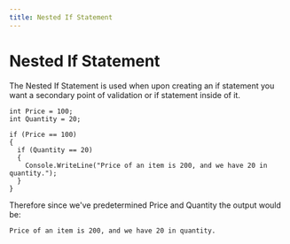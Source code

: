 ```yaml
---
title: Nested If Statement
---
```


# Nested If Statement

The Nested If Statement is used when upon creating an if statement you want a secondary point of validation or if statement inside of it.

```
int Price = 100;
int Quantity = 20;

if (Price == 100)
{
  if (Quantity == 20)
  {
    Console.WriteLine("Price of an item is 200, and we have 20 in quantity.");
  }
}
```

Therefore since we've predetermined Price and Quantity the output would be:

```
Price of an item is 200, and we have 20 in quantity.
```
